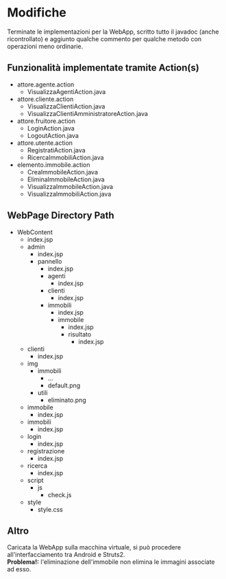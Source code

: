 <h1>Modifiche</h1>
Terminate le implementazioni per la WebApp, scritto tutto il javadoc (anche ricontrollato) e aggiunto qualche commento per qualche metodo con operazioni meno ordinarie.

<h2>Funzionalità implementate tramite Action(s)</h2>
<ul>
  <li>attore.agente.action
    <ul>
      <li>VisualizzaAgentiAction.java</li>
    </ul>
  </li>
  <li>attore.cliente.action
    <ul>
      <li>VisualizzaClientiAction.java</li>
      <li>VisualizzaClientiAmministratoreAction.java</li>
    </ul>
  </li>
  <li>attore.fruitore.action
    <ul>
      <li>LoginAction.java</li>
      <li>LogoutAction.java</li>
    </ul>
  </li>
  <li>attore.utente.action
    <ul>
      <li>RegistratiAction.java</li>
      <li>RicercaImmobiliAction.java</li>
    </ul>
  </li>
  <li>elemento.immobile.action
    <ul>
      <li>CreaImmobileAction.java</li>
      <li>EliminaImmobileAction.java</li>
      <li>VisualizzaImmobileAction.java</li>
      <li>VisualizzaImmobiliAction.java</li>
    </ul>
  </li>
</ul>

<h2>WebPage Directory Path</h2>
<ul>
  <li>WebContent
    <ul>
      <li>index.jsp</li>
      <li>admin
        <ul>
          <li>index.jsp</li>
          <li>pannello
            <ul>
              <li>index.jsp</li>
              <li>agenti
                <ul>
                  <li>index.jsp</li>
                </ul>
              </li>
              <li>clienti
                <ul>
                  <li>index.jsp</li>
                </ul>
              </li>
              <li>immobili
                <ul>
                  <li>index.jsp</li>
                  <li>immobile
                    <ul>
                      <li>index.jsp</li>
                      <li>risultato
                        <ul>
                          <li>index.jsp</li>
                        </ul>
                      </li>
                    </ul>
                  </li>
                </ul>
              </li>
            </ul>
          </li>
        </ul>
      </li>
      <li>clienti
        <ul>
          <li>index.jsp</li>
        </ul>
      </li>
      <li>img
        <ul>
          <li>immobili
            <ul>
              <li>...</li>
              <li>default.png</li>
            </ul>
          </li>
          <li>utili
            <ul>
              <li>eliminato.png</li>
            </ul>
          </li>
        </ul>
      </li>
      <li>immobile
        <ul>
          <li>index.jsp</li>
        </ul>
      </li>
      <li>immobili
        <ul>
          <li>index.jsp</li>
        </ul>
      </li>
      <li>login
        <ul>
          <li>index.jsp</li>
        </ul>
      </li>
      <li>registrazione
        <ul>
          <li>index.jsp</li>
        </ul>
      </li>
      <li>ricerca
        <ul>
          <li>index.jsp</li>
        </ul>
      </li>
      <li>script
        <ul>
          <li>js
            <ul>
              <li>check.js</li>
            </ul>
          </li>
        </ul>
      </li>
      <li>style
        <ul>
          <li>style.css</li>
        </ul>
      </li>
    </ul>
  </li>
</ul>
      

<h2>Altro</h2>
Caricata la WebApp sulla macchina virtuale, si può procedere all'interfacciamento tra Android e Struts2.<br>
<b>Problema!:</b> l'eliminazione dell'immobile non elimina le immagini associate ad esso.
